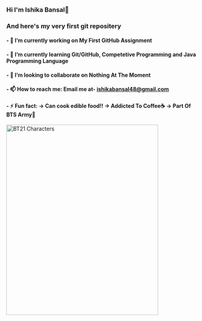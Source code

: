### Hi I'm Ishika Bansal👋
### And here's my very first git repositery
#### - 🔭 I’m currently working on My First GitHub Assignment
#### - 🌱 I’m currently learning Git/GitHub, Competetive Programming and Java Programming Language
#### - 👯 I’m looking to collaborate on Nothing At The Moment
#### - 📫 How to reach me: Email me at- ishikabansal48@gmail.com 
#### - ⚡ Fun fact:      -> Can cook edible food!!       -> Addicted To Coffee☕       ->  Part Of BTS Army💜
<img align="center" alt="BT21 Characters" width="400" height="500" src="https://i.pinimg.com/736x/d0/b2/01/d0b20127e499c295711dd5ccfefe20ad.jpg">
<br />



<!--
**ishika6852/Ishika6852** is a ✨ _special_ ✨ repository because its `README.md` (this file) appears on your GitHub profile.

Here are some ideas to get you started:

# - 🔭 I’m currently working on My First GitHub Assignment
# - 🌱 I’m currently learning Git/GitHub 
# - 👯 I’m looking to collaborate on Nothing At The Moment
# - 🤔 I’m looking for help with ...
# - 💬 Ask me about ...
# - 📫 How to reach me: ...
# - 😄 Pronouns: ...
# - ⚡ Fun fact: ...
-->
